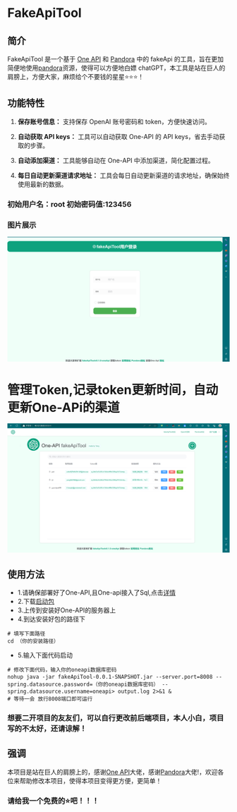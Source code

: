 # FakeApiTool

## 简介

FakeApiTool 是一个基于 [One API](https://github.com/songquanpeng/one-api) 和 [Pandora](https://chat1.zhile.io/auth) 中的 fakeApi 的工具，旨在更加简便地使用[pandora](https://chat1.zhile.io/auth)资源，使得可以方便地白嫖 chatGPT，本工具是站在巨人的肩膀上，方便大家，麻烦给个不要钱的星星⭐⭐⭐！

## 功能特性

1. **保存账号信息：** 支持保存 OpenAI 账号密码和 token，方便快速访问。

2. **自动获取 API keys：** 工具可以自动获取 One-API 的 API keys，省去手动获取的步骤。

3. **自动添加渠道：** 工具能够自动在 One-API 中添加渠道，简化配置过程。

4. **每日自动更新渠道请求地址：** 工具会每日自动更新渠道的请求地址，确保始终使用最新的数据。

### 初始用户名：root 初始密码值:123456

### 图片展示
![Image](image/login.png)

# 管理Token,记录token更新时间，自动更新One-APi的渠道
![Image](image/home.png)

## 使用方法
- 1.请确保部署好了One-API,且One-api接入了Sql,点击[详情](https://github.com/songquanpeng/one-api)
- 2.下载[启动包](https://github.com/Yanyutin753/fakeApiTool-One-API/blob/main/simplyDeploy/fakeApiTool-0.0.1-SNAPSHOT.jar)
- 3.上传到安装好One-API的服务器上
- 4.到达安装好包的路径下
```
# 填写下面路径
cd （你的安装路径）
```
- 5.输入下面代码启动
```
# 修改下面代码，输入你的oneapi数据库密码
nohup java -jar fakeApiTool-0.0.1-SNAPSHOT.jar --server.port=8008 --spring.datasource.password=（你的oneapi数据库密码） --spring.datasource.username=oneapi> output.log 2>&1 &
# 等待一会 放行8008端口即可运行
```

### 想要二开项目的友友们，可以自行更改前后端项目，本人小白，项目写的不太好，还请谅解！

## 强调
本项目是站在巨人的肩膀上的，感谢[One API](https://github.com/songquanpeng/one-api)大佬，感谢[Pandora](https://chat1.zhile.io/auth)大佬!，欢迎各位来帮助修改本项目，使得本项目变得更方便，更简单！

### 请给我一个免费的⭐吧！！！
